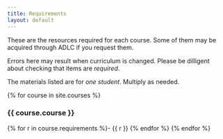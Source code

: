 ```yaml
---
title: Requirements
layout: default
---
```


These are the resources required for each course. Some of them may be acquired through ADLC if you request them.

Errors here may result when curriculum is changed. Please be dilligent about checking that items are *required*.

The materials listed are for *one student*. Multiply as needed.

{% for course in site.courses %}
### {{ course.course }}
{% for r in course.requirements %}- {{ r }}
{% endfor %}
{% endfor %}
